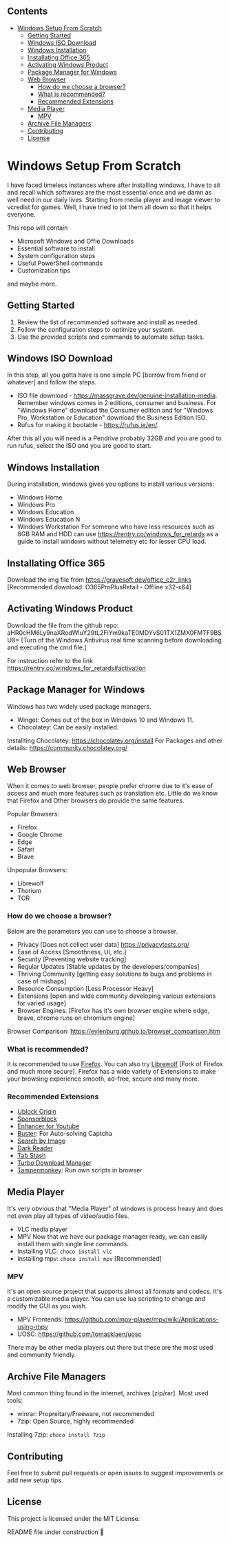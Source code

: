 ## Contents
- [Windows Setup From Scratch](#windows-setup-from-scratch)
  - [Getting Started](#getting-started)
  - [Windows ISO Download](#windows-iso-download)
  - [Windows Installation](#windows-installation)
  - [Installating Office 365](#installating-office-365)
  - [Activating Windows Product](#activating-windows-product)
  - [Package Manager for Windows](#package-manager-for-windows)
  - [Web Browser](#web-browser)
    - [How do we choose a browser?](#how-do-we-choose-a-browser)
    - [What is recommended?](#what-is-recommended)
    - [Recommended Extensions](#recommended-extensions)
  - [Media Player](#media-player)
    - [MPV](#mpv)
  - [Archive File Managers](#archive-file-managers)
  - [Contributing](#contributing)
  - [License](#license)

# Windows Setup From Scratch
I have faced timeless instances where after installing windows, I have to sit and recall which softwares are the most essential once and we damn as well need in our daily lives. Starting from media player and image viewer to vcredist for games. Well, I have tried to jot them all down so that it helps everyone. 

This repo will contain
- Microsoft Windows and Offie Downloads
- Essential software to install
- System configuration steps
- Useful PowerShell commands
- Customization tips

and maybe more.

## Getting Started
1. Review the list of recommended software and install as needed.
2. Follow the configuration steps to optimize your system.
3. Use the provided scripts and commands to automate setup tasks.

## Windows ISO Download
In this step, all you gotta have is one simple PC [borrow from friend or whatever] and follow the steps.

- ISO file download - https://massgrave.dev/genuine-installation-media. <br> Remember windows comes in 2 editions, consumer and business. For "Windows Home" download the Consumer edition and for "Windows Pro, Workstation or Education" download the Business Edition ISO.
- Rufus for making it bootable - https://rufus.ie/en/. 

After this all you will need is a Pendrive probably 32GB and you are good to run rufus, select the ISO and you are good to start.

## Windows Installation
During installation, windows gives you options to install various versions:

- Windows Home
- Windows Pro
- Windows Education
- Windows Education N
- Windows Workstation
  For someone who have less resources such as 8GB RAM and HDD can use https://rentry.co/windows_for_retards as a guide to install windows without telemetry etc for lesser CPU load. 

## Installating Office 365
Download the img file from https://gravesoft.dev/office_c2r_links
[Recommended download: O365ProPlusRetail - Offline x32-x64]

## Activating Windows Product
Download the file from the github repo: aHR0cHM6Ly9naXRodWIuY29tL2FiYm9kaTE0MDYvS01TX1ZMX0FMTF9BSU8=
[Turn of the Windows Antivirus real time scanning before downloading and executing the cmd file.]

For instruction refer to the link https://rentry.co/windows_for_retards#activation

## Package Manager for Windows
Windows has two widely used package managers.
- Winget: Comes out of the box in Windows 10 and Windows 11.
- Chocolatey: Can be easily installed.

Installting Chocolatey: https://chocolatey.org/install
For Packages and other details: https://community.chocolatey.org/

## Web Browser
When it comes to web browser, people prefer chrome due to it's ease of access and much more features such as translation etc. Little do we know that Firefox and Other browsers do provide the same features.

Popular Browsers:
- Firefox
- Google Chrome
- Edge
- Safari
- Brave

Unpopular Browsers:
- Librewolf
- Thorium
- TOR

### How do we choose a browser?
Below are the parameters you can use to choose a browser.
- Privacy [Does not collect user data] https://privacytests.org/
- Ease of Access [Smoothness, UI, etc.]
- Security [Preventing website tracking]
- Regular Updates [Stable updates by the developers/companies]
- Thriving Community [getting easy solutions to bugs and problems in case of mishaps] 
- Resource Consumption [Less Processor Heavy]
- Extensions [open and wide community developing various extensions for varied usage]
- Browser Engines. [Firefox has it's own browser engine where edge, brave, chrome runs on chromium engine]

Browser Comparison: https://eylenburg.github.io/browser_comparison.htm

### What is recommended?
It is recommended to use [Firefox](https://www.mozilla.org/en-US/firefox/new/). You can also try [Librewolf](https://librewolf.net/) [Fork of Firefox and much more secure]. Firefox has a wide variety of Extensions to make your browsing experience smooth, ad-free, secure and many more.

### Recommended Extensions
- [Ublock Origin](https://ublockorigin.com/)
- [Sponsorblock](https://github.com/ajayyy/SponsorBlock)
- [Enhancer for Youtube](https://www.mrfdev.com/enhancer-for-youtube)
- [Buster](https://github.com/dessant/buster#readme): For Auto-solving Captcha
- [Search by Image](https://github.com/dessant/search-by-image#readme)
- [Dark Reader](https://darkreader.org/)
- [Tab Stash](https://josh-berry.github.io/tab-stash/)
- [Turbo Download Manager](https://webextension.org/listing/turbo-download-manager-v2.html)
- [Tampermonkey](https://www.tampermonkey.net/): Run own scripts in browser

## Media Player
It's very obvious that "Media Player" of windows is process heavy and does not even play all types of video/audio files.
- VLC media player
- MPV
Now that we have our package manager ready, we can easily install them with single line commands.
- Installing VLC: `choco install vlc`
- Installing mpv: `choco install mpv`
[Recommended]
### MPV
It's an open source project that supports almost all formats and codecs. It's a customizable media player. You can use lua scripting to change and modify the GUI as you wish.

- MPV Frontends: https://github.com/mpv-player/mpv/wiki/Applications-using-mpv
- UOSC: https://github.com/tomasklaen/uosc

There may be other media players out there but these are the most used and community friendly.

## Archive File Managers
Most common thing found in the internet, archives [zip/rar]. Most used tools: 
- winrar: Propreitary/Freeware, not recommended
- 7zip: Open Source, highly recommended

Installing 7zip: `choco install 7zip`

## Contributing
Feel free to submit pull requests or open issues to suggest improvements or add new setup tips.

## License
This project is licensed under the MIT License.

README file under construction 🚧